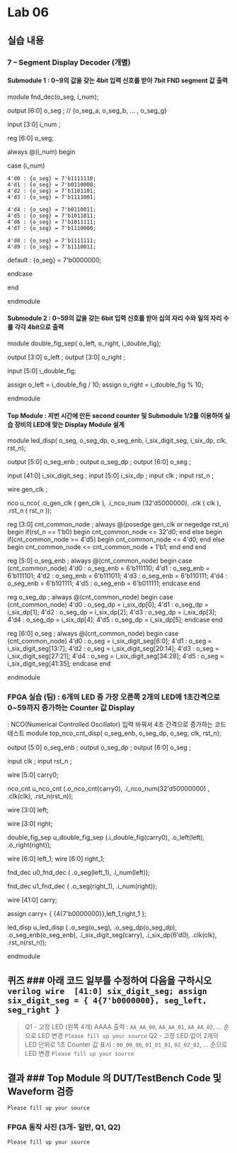 # Lab 06
## 실습 내용
### **7 – Segment Display Decoder (개별)**
#### **Submodule 1** : 0~9의 값을 갖는 4bit 입력 신호를 받아 7bit FND  segment  값 출력

module	fnd_dec(o_seg,
		i_num);



output	[6:0]	o_seg		;	// {o_seg_a, o_seg_b, ... , o_seg_g}

input	[3:0]	i_num		;

reg [6:0] o_seg;


always @(i_num)  begin

case (i_num) 

	4'd0 : {o_seg} = 7'b1111110;
	4'd1 : {o_seg} = 7'b0110000;
	4'd2 : {o_seg} = 7'b1101101;
	4'd3 : {o_seg} = 7'b1111001;

	4'd4 : {o_seg} = 7'b0110011;
	4'd5 : {o_seg} = 7'b1011011;
	4'd6 : {o_seg} = 7'b1011111;
	4'd7 : {o_seg} = 7'b1110000;

	4'd8 : {o_seg} = 7'b1111111;
	4'd9 : {o_seg} = 7'b1110011;

default : {o_seg} = 7'b0000000;


    
endcase

end 

endmodule


#### **Submodule 2** : 0~59의 값을 갖는 6bit 입력 신호를 받아 십의 자리 수와 일의 자리 수를 각각 4bit으로 출력


module	double_fig_sep(
				o_left,
				o_right,
				i_double_fig);

output	[3:0]	o_left		;
output	[3:0]	o_right		;

input	[5:0]	i_double_fig;
 
assign	o_left = i_double_fig / 10;
assign	o_right  = i_double_fig % 10;

endmodule


#### **Top Module** : 저번 시간에 만든 second counter  및 Submodule 1/2를 이용하여 실습 장비의 LED에 맞는 Display Module 설계
module	led_disp(
				o_seg,
				o_seg_dp,
				o_seg_enb,
				i_six_digit_seg,
				i_six_dp,
				clk,
				rst_n);

output	[5:0]	o_seg_enb		;
output			o_seg_dp		;
output	[6:0]	o_seg			;

input	[41:0]	i_six_digit_seg	;
input	[5:0]	i_six_dp		;
input			clk				;
input			rst_n			;

		
wire	gen_clk		;

nco		u_nco(		.o_gen_clk	( gen_clk		),
				.i_nco_num	(32'd5000000),
				.clk		( clk			),
				.rst_n		( rst_n			));

reg		[3:0]	cnt_common_node	;
always @(posedge gen_clk or negedge rst_n) begin
	if(rst_n == 1'b0) begin
		cnt_common_node		<= 32'd0;
	end else begin
		if(cnt_common_node >= 4'd5) begin
			cnt_common_node 	<= 4'd0;
		end else begin
			cnt_common_node <= cnt_common_node + 1'b1;
		end
	end
end

reg		[5:0]	o_seg_enb		;
always @(cnt_common_node) begin
	case (cnt_common_node)
		4'd0 : o_seg_enb = 6'b111110;
		4'd1 : o_seg_enb = 6'b111101;
		4'd2 : o_seg_enb = 6'b111011;
		4'd3 : o_seg_enb = 6'b110111;
		4'd4 : o_seg_enb = 6'b101111;
		4'd5 : o_seg_enb = 6'b011111;
	endcase
end

reg				o_seg_dp		;
always @(cnt_common_node) begin
	case (cnt_common_node)
		4'd0 : o_seg_dp = i_six_dp[0];
		4'd1 : o_seg_dp = i_six_dp[1];
		4'd2 : o_seg_dp = i_six_dp[2];
		4'd3 : o_seg_dp = i_six_dp[3];
		4'd4 : o_seg_dp = i_six_dp[4];
		4'd5 : o_seg_dp = i_six_dp[5];
	endcase
end

reg		[6:0]	o_seg			;
always @(cnt_common_node) begin
	case (cnt_common_node)
		4'd0 : o_seg = i_six_digit_seg[6:0];
		4'd1 : o_seg = i_six_digit_seg[13:7];
		4'd2 : o_seg = i_six_digit_seg[20:14];
		4'd3 : o_seg = i_six_digit_seg[27:21];
		4'd4 : o_seg = i_six_digit_seg[34:28];
		4'd5 : o_seg = i_six_digit_seg[41:35];
	endcase
end

endmodule

### FPGA 실습 (팀) : 6개의 LED 중 가장 오른쪽 2개의 LED에 1초간격으로 0~59까지 증가하는 Counter 값 Display
: NCO(Numerical Controlled Oscillator) 입력 바꿔서 4초 간격으로 증가하는 코드 테스트
module	top_nco_cnt_disp(	o_seg_enb,
				o_seg_dp,
				o_seg,
				clk,
				rst_n);

output	[5:0]	o_seg_enb	;
output			o_seg_dp	;
output	[6:0]	o_seg		;


input			clk			;
input			rst_n		;



wire [5:0] carry0;


nco_cnt   u_nco_cnt (.o_nco_cnt(carry0),
                     .i_nco_num(32'd50000000) ,
                     .clk(clk),
                     .rst_n(rst_n));
                     


wire [3:0] left;

wire [3:0] right;


double_fig_sep u_double_fig_sep (.i_double_fig(carry0),
                                 .o_left(left),
                                 .o_right(right));
                              

wire [6:0] left_1;
wire [6:0] right_1;

fnd_dec u0_fnd_dec ( .o_seg(left_1),
                     .i_num(left));
                  

fnd_dec u1_fnd_dec ( .o_seg(right_1),
                     .i_num(right));



wire [41:0] carry;

assign carry= { {4{7'b0000000}},left_1,right_1 };

led_disp   u_led_disp (		              .o_seg(o_seg),
				              .o_seg_dp(o_seg_dp),
				              .o_seg_enb(o_seg_enb),
				              .i_six_digit_seg(carry),
				              .i_six_dp(6'd0),
				              .clk(clk),
				              .rst_n(rst_n));                     
                 
endmodule

## 퀴즈 ### 아래 코드 일부를 수정하여 다음을 구하시오 ```verilog wire  [41:0] six_digit_seg; assign       six_digit_seg = { 4{7'b0000000}, seg_left, seg_right } ``` 
>Q1 - 고정 LED (왼쪽 4개) AAAA 출력 : `AA_AA_00`, `AA_AA_01`, `AA_AA_02`, … 순으로 LED 변경
`Please fill up your source`
> Q2 - 고정 LED 없이 2개의 LED 단위로 1초 Counter 값 표시 : `00_00_00`, `01_01_01`, `02_02_02`, … 순으로 LED 변경
`Please fill up your source`
## 결과 ### **Top Module 의 DUT/TestBench Code 및 Waveform 검증**
`Please fill up your source`
### **FPGA 동작 사진 (3개- 일반, Q1, Q2)**
`Please fill up your source`

<!--stackedit_data:
eyJoaXN0b3J5IjpbLTE5MDQ3ODAyMzFdfQ==
-->
